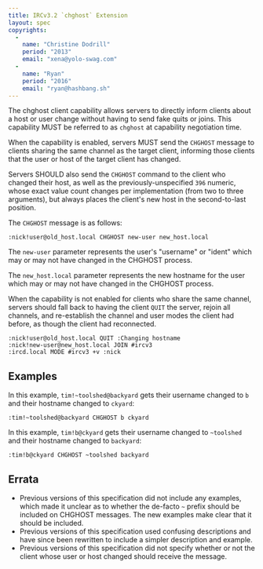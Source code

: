 ```yaml
---
title: IRCv3.2 `chghost` Extension
layout: spec
copyrights:
  -
    name: "Christine Dodrill"
    period: "2013"
    email: "xena@yolo-swag.com"
  -
    name: "Ryan"
    period: "2016"
    email: "ryan@hashbang.sh"
---
```


The chghost client capability allows servers to directly inform clients about a
host or user change without having to send fake quits or joins. This capability
MUST be referred to as `chghost` at capability negotiation time.

When the capability is enabled, servers MUST send the `CHGHOST` message to
clients sharing the same channel as the target client, informing those clients
that the user or host of the target client has changed.

Servers SHOULD also send the `CHGHOST` command to the client who changed their
host, as well as the previously-unspecified `396` numeric, whose exact value
count changes per implementation (from two to three arguments), but always
places the client's new host in the second-to-last position.

The `CHGHOST` message is as follows:

    :nick!user@old_host.local CHGHOST new-user new_host.local

The `new-user` parameter represents the user's "username" or "ident" which may
or may not have changed in the CHGHOST process.

The `new_host.local` parameter represents the new hostname for the user which
may or may not have changed in the CHGHOST process.

When the capability is not enabled for clients who share the same channel,
servers should fall back to having the client `QUIT` the server, rejoin all
channels, and re-establish the channel and user modes the client had before, as
though the client had reconnected.

    :nick!user@old_host.local QUIT :Changing hostname
    :nick!new-user@new_host.local JOIN #ircv3
    :ircd.local MODE #ircv3 +v :nick

## Examples

In this example, `tim!~toolshed@backyard` gets their username changed to `b` and
their hostname changed to `ckyard`:

    :tim!~toolshed@backyard CHGHOST b ckyard

In this example, `tim!b@ckyard` gets their username changed to `~toolshed` and
their hostname changed to `backyard`:

    :tim!b@ckyard CHGHOST ~toolshed backyard

## Errata

* Previous versions of this specification did not include any examples, which made
it unclear as to whether the de-facto `~` prefix should be included on CHGHOST
messages. The new examples make clear that it should be included.
* Previous versions of this specification used confusing descriptions and have
since been rewritten to include a simpler description and example.
* Previous versions of this specification did not specify whether or not the
client whose user or host changed should receive the message.
